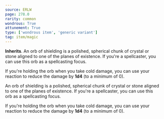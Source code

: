 ```yaml
---
source: ERLW
page: 278.0
rarity: common
wondrous: True
attunement: True
type: ['wondrous item', 'generic variant']
tag: item/magic
---
```


**Inherits**. An orb of shielding is a polished, spherical chunk of crystal or stone aligned to one of the planes of existence. If you're a spellcaster, you can use this orb as a spellcasting focus.

If you're holding the orb when you take cold damage, you can use your reaction to reduce the damage by **1d4** (to a minimum of 0).


An orb of shielding is a polished, spherical chunk of crystal or stone aligned to one of the planes of existence. If you're a spellcaster, you can use this orb as a spellcasting focus.

If you're holding the orb when you take cold damage, you can use your reaction to reduce the damage by **1d4** (to a minimum of 0).


